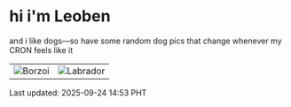 # hi i'm Leoben

and i like dogs—so have some random dog pics that change whenever my CRON feels like it

|  |  |
|--------|----------|
| ![Borzoi](https://random-dog-vercel.vercel.app/api/random-borzoi?v=1758696838) | ![Labrador](https://random-dog-vercel.vercel.app/api/random-labrador?v=1758696838) |

Last updated: 2025-09-24 14:53 PHT

